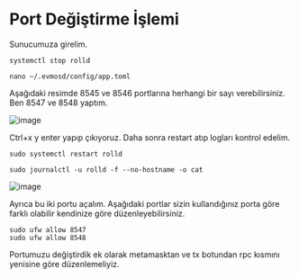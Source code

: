<h1>Port Değiştirme İşlemi</h1>
Sunucumuza girelim.

```
systemctl stop rolld

nano ~/.evmosd/config/app.toml
```
Aşağıdaki resimde 8545 ve 8546 portlarına herhangi bir sayı verebilirsiniz. Ben 8547 ve 8548 yaptım.

![image](https://github.com/ruesandora/Airchains/assets/101149671/588a02d0-f7e3-4c25-ac25-ffff281206eb)

Ctrl+x y enter yapıp çıkıyoruz. Daha sonra restart atıp logları kontrol edelim.

```
sudo systemctl restart rolld

sudo journalctl -u rolld -f --no-hostname -o cat
```
![image](https://github.com/ruesandora/Airchains/assets/101149671/64137490-6b3b-4678-ae26-81c90dd1f952)

Ayrıca bu iki portu açalım. Aşağıdaki portlar sizin kullandığınız porta göre farklı olabilir kendinize göre düzenleyebilirsiniz.
```
sudo ufw allow 8547
sudo ufw allow 8548
```
Portumuzu değiştirdik ek olarak metamasktan ve tx botundan rpc kısmını yenisine göre düzenlemeliyiz.
